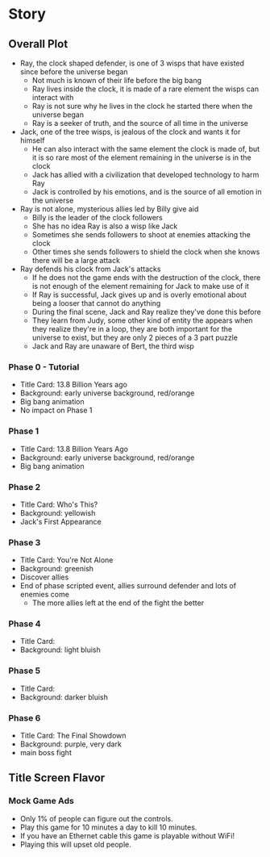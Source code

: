 # Story

## Overall Plot

- Ray, the clock shaped defender, is one of 3 wisps that have existed since before the universe
  began
  - Not much is known of their life before the big bang
  - Ray lives inside the clock, it is made of a rare element the wisps can interact with
  - Ray is not sure why he lives in the clock he started there when the universe began
  - Ray is a seeker of truth, and the source of all time in the universe
- Jack, one of the tree wisps, is jealous of the clock and wants it for himself
  - He can also interact with the same element the clock is made of, but it is so rare most of the
      element remaining in the universe is in the clock
  - Jack has allied with a civilization that developed technology to harm Ray
  - Jack is controlled by his emotions, and is the source of all emotion in the universe
- Ray is not alone, mysterious allies led by Billy give aid
  - Billy is the leader of the clock followers
  - She has no idea Ray is also a wisp like Jack
  - Sometimes she sends followers to shoot at enemies attacking the clock
  - Other times she sends followers to shield the clock when she knows there will be a large attack
- Ray defends his clock from Jack's attacks
  - If he does not the game ends with the destruction of the clock, there is not enough of the
      element remaining for Jack to make use of it
  - If Ray is successful, Jack gives up and is overly emotional about being a looser that cannot do
    anything
  - During the final scene, Jack and Ray realize they've done this before
  - They learn from Judy, some other kind of entity the appears when they realize they're in a loop,
      they are both important for the universe to exist, but they are only 2 pieces of a 3 part
      puzzle
  - Jack and Ray are unaware of Bert, the third wisp

### Phase 0 - Tutorial

- Title Card: 13.8 Billion Years ago
- Background: early universe background, red/orange
- Big bang animation
- No impact on Phase 1

### Phase 1

- Title Card: 13.8 Billion Years Ago
- Background: early universe background, red/orange
- Big bang animation

### Phase 2

- Title Card: Who's This?
- Background: yellowish
- Jack's First Appearance

### Phase 3

- Title Card: You're Not Alone
- Background: greenish
- Discover allies
- End of phase scripted event, allies surround defender and lots of enemies come
  - The more allies left at the end of the fight the better

### Phase 4

- Title Card:
- Background: light bluish

### Phase 5

- Title Card:
- Background: darker bluish

### Phase 6

- Title Card: The Final Showdown
- Background: purple, very dark
- main boss fight

## Title Screen Flavor

### Mock Game Ads

- Only 1% of people can figure out the controls.
- Play this game for 10 minutes a day to kill 10 minutes.
- If you have an Ethernet cable this game is playable without WiFi!
- Playing this will upset old people.
